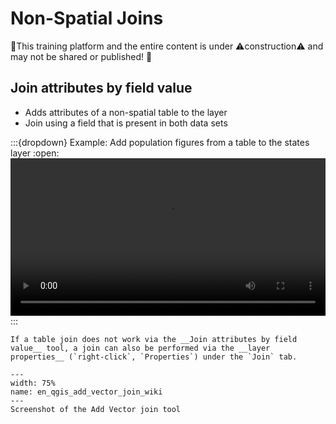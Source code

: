 # Non-Spatial Joins

🚧This training platform and the entire content is under ⚠️construction⚠️ and may not be shared or published! 🚧

## Join attributes by field value
- Adds attributes of a non-spatial table to the layer
- Join using a field that is present in both data sets

:::{dropdown} Example: Add population figures from a table to the states layer
:open:
<video width="100%" controls src="https://github.com/GIScience/gis-training-resource-center/raw/main/fig/en_qgis_non_spatial_join_wiki.mp4"></video>
:::

```{Hint}
If a table join does not work via the __Join attributes by field value__ tool, a join can also be performed via the __layer properties__ (`right-click`, `Properties`) under the `Join` tab.
```
```{figure} /fig/en_qgis_add_vector_join_wiki.png
---
width: 75%
name: en_qgis_add_vector_join_wiki
---
Screenshot of the Add Vector join tool
```
